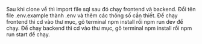 Sau khi clone về thì import file sql sau đó chạy frontend và backend.
Đổi tên file .env.example thành .env và thêm các thông số cần thiết.
Để chạy frontend thì cd vào thư mục, gõ terminal npm install rồi npm run dev để chạy.
Để chạy backend thì cd vào thư mục, gõ terminal npm install rồi npm run start để chạy.
